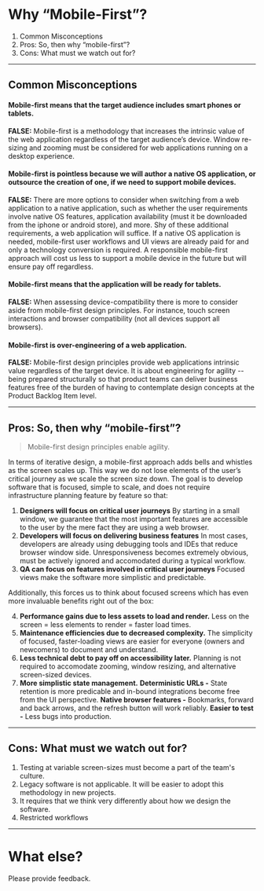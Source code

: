 # Why “Mobile-First”?

1. Common Misconceptions
1. Pros: So, then why “mobile-first”?
1. Cons: What must we watch out for?

***

## Common Misconceptions

#### Mobile-first means that the target audience includes smart phones or tablets.
__FALSE:__ Mobile-first is a methodology that increases the intrinsic value of the web application regardless of the target audience’s device. Window re-sizing and zooming must be considered for web applications running on a desktop experience.

#### Mobile-first is pointless because we will author a native OS application, or outsource the creation of one, if we need to support mobile devices.
__FALSE:__ There are more options to consider when switching from a web application to a native application, such as whether the user requirements involve native OS features, application availability (must it be downloaded from the iphone or android store), and more. Shy of these additional requirements, a web application will suffice. If a native OS application is needed, mobile-first user workflows and UI views are already paid for and only a technology conversion is required. A responsible mobile-first approach will cost us less to support a mobile device in the future but will ensure pay off regardless.

#### Mobile-first means that the application will be ready for tablets.
__FALSE:__ When assessing device-compatibility there is more to consider aside from mobile-first design principles. For instance, touch screen interactions and browser compatibility (not all devices support all browsers).

#### Mobile-first is over-engineering of a web application.
__FALSE:__ Mobile-first design principles provide web applications intrinsic value regardless of the target device. It is about engineering for agility -- being prepared structurally so that product teams can deliver business features free of the burden of having to contemplate design concepts at the Product Backlog Item level.

***

## Pros: So, then why “mobile-first”?

> Mobile-first design principles enable agility.

In terms of iterative design, a mobile-first approach adds bells and whistles as the screen scales up. This way we do not lose elements of the user’s critical journey as we scale the screen size down. The goal is to develop software that is focused, simple to scale, and does not require infrastructure planning feature by feature so that:

1. __Designers will focus on critical user journeys__
    By starting in a small window, we guarantee that the most important features are accessible to the user by the mere fact they are using a web browser.
1. __Developers will focus on delivering business features__
    In most cases, developers are already using debugging tools and IDEs that reduce browser window side. Unresponsiveness becomes extremely obvious, must be actively ignored and accomodated during a typical workflow.
1. __QA can focus on features involved in critical user journeys__
    Focused views make the software more simplistic and predictable.

Additionally, this forces us to think about focused screens which has even more invaluable benefits right out of the box:

4. __Performance gains due to less assets to load and render.__
    Less on the screen = less elements to render = faster load times.
1. __Maintenance efficiencies due to decreased complexity.__
    The simplicity of focused, faster-loading views are easier for everyone (owners and newcomers) to document and understand. 
1. __Less technical debt to pay off on accessibility later.__
    Planning is not required to accomodate zooming, window resizing, and alternative screen-sized devices.
1. __More simplistic state management.__
    __Deterministic URLs -__ State retention is more predicable and in-bound integrations become free from the UI perspective.
    __Native browser features -__ Bookmarks, forward and back arrows, and the refresh button will work reliably.
    __Easier to test -__ Less bugs into production.

***

## Cons: What must we watch out for?

1. Testing at variable screen-sizes must become a part of the team's culture.
1. Legacy software is not applicable. It will be easier to adopt this methodology in new projects.
1. It requires that we think very differently about how we design the software.
1. Restricted workflows

***

# What else?

Please provide feedback.

